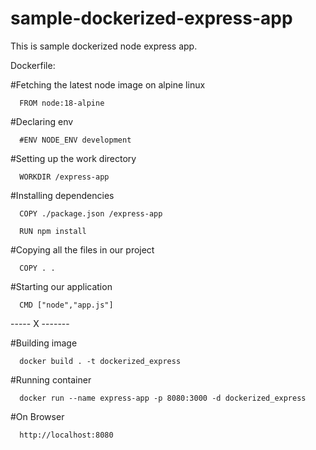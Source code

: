 # sample-dockerized-express-app

This is sample dockerized node express app.



Dockerfile: 


#Fetching the latest node image on alpine linux

      FROM node:18-alpine
      
#Declaring env

      #ENV NODE_ENV development

#Setting up the work directory

      WORKDIR /express-app

#Installing dependencies

      COPY ./package.json /express-app
      
      RUN npm install

#Copying all the files in our project

      COPY . .

#Starting our application

      CMD ["node","app.js"]


----- X -------


#Building image

      docker build . -t dockerized_express

#Running container

      docker run --name express-app -p 8080:3000 -d dockerized_express

#On Browser

      http://localhost:8080
